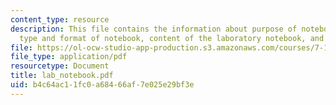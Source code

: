 ```yaml
---
content_type: resource
description: This file contains the information about purpose of notebook, ownership,
  type and format of notebook, content of the laboratory notebook, and maintenance.
file: https://ol-ocw-studio-app-production.s3.amazonaws.com/courses/7-16-experimental-molecular-biology-biotechnology-ii-spring-2005/b4c64ac11fc0a68466af7e025e29bf3e_lab_notebook.pdf
file_type: application/pdf
resourcetype: Document
title: lab_notebook.pdf
uid: b4c64ac1-1fc0-a684-66af-7e025e29bf3e
---
```


